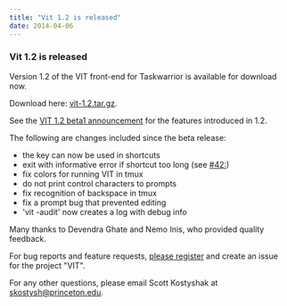 ```yaml
---
title: "Vit 1.2 is released"
date: 2014-04-06
---
```


### Vit 1.2 is released 

Version 1.2 of the VIT front-end for Taskwarrior is available for download now.

Download here: [vit-1.2.tar.gz](https://codeload.github.com/vit-project/vit/tar.gz/refs/tags/v1.2).

See the [VIT 1.2 beta1 announcement](../news.20140220/) for the features introduced in 1.2.

The following are changes included since the beta release:

- the key can now be used in shortcuts
- exit with informative error if shortcut too long (see [#42:](https://github.com/vit-project/vit/issues/42))
- fix colors for running VIT in tmux
- do not print control characters to prompts
- fix recognition of backspace in tmux
- fix a prompt bug that prevented editing
- 'vit -audit' now creates a log with debug info

Many thanks to Devendra Ghate and Nemo Inis, who provided quality feedback.

For bug reports and feature requests, [please register](https://github.com/GothenburgBitFactory/taskwarrior/issues) and create an issue for the project "VIT".

For any other questions, please email Scott Kostyshak at skostysh@princeton.edu.
